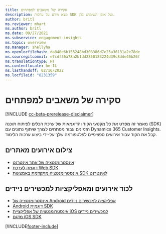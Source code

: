 ```yaml
---
title: סקירה של משאבים למפתחים
description: מצא מידע על ערכות SDK ועל אופן השימוש בהן.
author: britl
ms.reviewer: mhart
ms.author: britl
ms.date: 09/27/2021
ms.subservice: engagement-insights
ms.topic: overview
ms.manager: shellyha
ms.openlocfilehash: da848e6b155248bd308386d7e23a36131a2e78de
ms.sourcegitcommit: e7cdf36a78a2b1dd2850183224d39c8dde46b26f
ms.translationtype: HT
ms.contentlocale: he-IL
ms.lasthandoff: 02/16/2022
ms.locfileid: "8231359"
---
```

# <a name="developer-resources-overview"></a>סקירה של משאבים למפתחים

[!INCLUDE [cc-beta-prerelease-disclaimer](includes/cc-beta-prerelease-disclaimer.md)]

מאמר זה מפרט את כל מקטעי הקוד והדוגמאות של ערכת הכלים לפיתוח תוכנה (SDK) הזמינים עבור מפתחים לצורך שיתוף נתונים עם Dynamics 365 Customer Insights. קבל את הקוד עבור אירועים ספציפיים לפלטפורמה שלך על-ידי ביצוע ערכות הלימוד.

## <a name="capture-events-from-websites"></a>צילום אירועים מאתרים

- [אינסטרומנטציה של אתר אינטרנט](instrument-website.md)
- [דוגמה לערכת Web SDK](websdk-sample.md)
- [אינסטרומנטציה מתקדמת באמצעות SDK לאינטרנט](advanced-SDK-implementation.md)

## <a name="capture-events-from-mobile-apps"></a>לכוד אירועים ומאפליקציות למכשירים ניידים

- [אינסטרומנטציה של Android אפליקציה למכשירים ניידים](get-started-android.md)
- [Android דוגמית SDK](androidsdk-sample.md)
- [אינסטרומנטציה של אפליקציית iOS למכשירים ניידים](get-started-ios.md)
- [מדגם iOS SDK](iossdk-sample.md)

[!INCLUDE[footer-include](../includes/footer-banner.md)]
